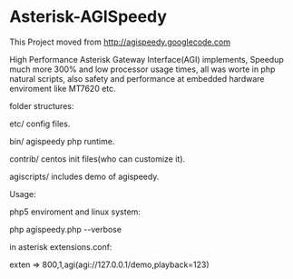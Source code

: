 # Asterisk-AGISpeedy

This Project moved from http://agispeedy.googlecode.com

High Performance Asterisk Gateway Interface(AGI) implements, Speedup much more 300% and low processor usage times,
all was worte in php natural scripts, also safety and performance at embedded hardware enviroment like MT7620 etc.

folder structures:

etc/ config files.

bin/ agispeedy php runtime.

contrib/  centos init files(who can customize it).

agiscripts/  includes demo of agispeedy.

Usage:

php5 enviroment and linux system:

php agispeedy.php --verbose

in asterisk extensions.conf:

exten => 800,1,agi(agi://127.0.0.1/demo,playback=123)
